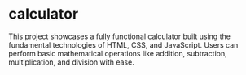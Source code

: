 # calculator
This project showcases a fully functional calculator built using the fundamental technologies of HTML, CSS, and JavaScript. Users can perform basic mathematical operations like addition, subtraction, multiplication, and division with ease.
